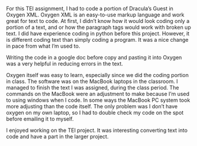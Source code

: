 For this TEI assignment, I had to code a portion of Dracula’s Guest in Oxygen XML.  Oxygen XML is an easy-to-use markup language and work great for text to code. At first, I didn’t know how it would look coding only a portion of a text, and or how the paragraph tags would work with broken up text. I did have experience coding in python before this project. However, it is different coding text than simply coding a program. It was a nice change in pace from what I’m used to. 


Writing the code in a google doc before copy and pasting it into Oxygen was a very helpful in reducing errors in the text. 



Oxygen itself was easy to learn, especially since we did the coding portion in class. The software was on the MacBook laptops in the classroom. I managed to finish the text I was assigned, during the class period. The commands on the MacBook were an adjustment to make because I’m used to using windows when I code. In some ways the MacBook PC system took more adjusting than the code itself. The only problem was I don’t have oxygen on my own laptop, so I had to double check my code on the spot before emailing it to myself. 



I enjoyed working on the TEI project. It was interesting converting text into code and have a part in the larger project. 
